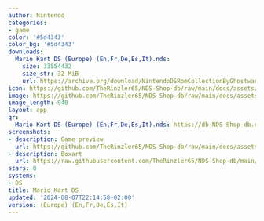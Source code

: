 ```yaml
---
author: Nintendo
categories:
- game
color: '#5d4343'
color_bg: '#5d4343'
downloads:
  Mario Kart DS (Europe) (En,Fr,De,Es,It).nds:
    size: 33554432
    size_str: 32 MiB
    url: https://archive.org/download/NintendoDSRomCollectionByGhostware/Mario%20Kart%20DS%20%28Europe%29%20%28En%2CFr%2CDe%2CEs%2CIt%29.nds
icon: https://github.com/TheRinzler65/NDS-Shop-db/raw/main/docs/assets/images/icons/mariokartds.png
image: https://github.com/TheRinzler65/NDS-Shop-db/raw/main/docs/assets/images/icons/mariokartds.png
image_length: 940
layout: app
qr:
  Mario Kart DS (Europe) (En,Fr,De,Es,It).nds: https://db-NDS-Shop-db.netlify.app/assets/images/qr/mario-kart-ds-europe-enfrdeesit-nds.png
screenshots:
- description: Game preview
  url: https://github.com/TheRinzler65/NDS-Shop-db/raw/main/docs/assets/images/screenshots/mariokartds/mariokartds.png
- description: Boxart
  url: https://raw.githubusercontent.com/TheRinzler65/NDS-Shop-db/main/docs/assets/images/boxart/Mario%20Kart%20DS%20(Europe)%20(En%2CFr%2CDe%2CEs%2CIt).nds.png
stars: 0
systems:
- DS
title: Mario Kart DS
updated: '2024-08-07T22:14:58+02:00'
version: (Europe) (En,Fr,De,Es,It)
---
```

